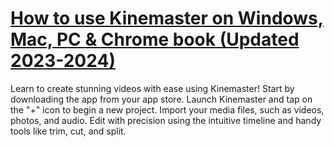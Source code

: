 # [How to use Kinemaster on Windows, Mac, PC & Chrome book (Updated 2023-2024)](https://appzsoft.com/how-to-use-kinemaster/)
 Learn to create stunning videos with ease using Kinemaster! Start by downloading the app from your app store. Launch Kinemaster and tap on the "+" icon to begin a new project. Import your media files, such as videos, photos, and audio. Edit with precision using the intuitive timeline and handy tools like trim, cut, and split. 
